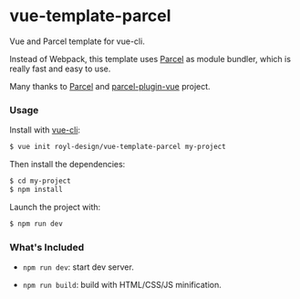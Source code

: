# vue-template-parcel

Vue and Parcel template for vue-cli.

Instead of Webpack, this template uses [Parcel](https://github.com/parcel-bundler/parcel) as module bundler, which is really fast and easy to use.

Many thanks to [Parcel](https://github.com/parcel-bundler/parcel) and [parcel-plugin-vue](https://github.com/BoltDoggy/parcel-plugin-vue) project.

### Usage

Install with [vue-cli](https://github.com/vuejs/vue-cli):

``` bash
$ vue init royl-design/vue-template-parcel my-project
```

Then install the dependencies:

``` bash
$ cd my-project
$ npm install
```

Launch the project with:

``` bash
$ npm run dev
```

### What's Included

- `npm run dev`: start dev server.

- `npm run build`: build with HTML/CSS/JS minification.

